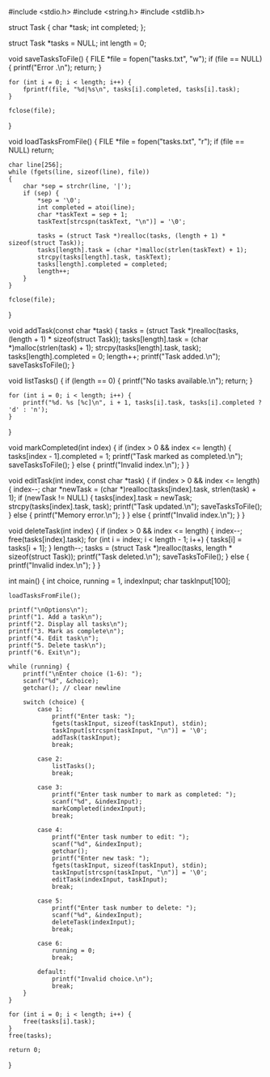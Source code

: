 #include <stdio.h>
#include <string.h>
#include <stdlib.h>

struct Task {
    char *task;
    int completed;
};

struct Task *tasks = NULL;
int length = 0;


void saveTasksToFile() {
    FILE *file = fopen("tasks.txt", "w");
    if (file == NULL) {
        printf("Error .\n");
        return;
    }

    for (int i = 0; i < length; i++) {
        fprintf(file, "%d|%s\n", tasks[i].completed, tasks[i].task);
    }

    fclose(file);
}


void loadTasksFromFile() {
    FILE *file = fopen("tasks.txt", "r");
    if (file == NULL) 
    return;

    char line[256];
    while (fgets(line, sizeof(line), file)) 
    {
        char *sep = strchr(line, '|');
        if (sep) {
            *sep = '\0';
            int completed = atoi(line);
            char *taskText = sep + 1;
            taskText[strcspn(taskText, "\n")] = '\0';

            tasks = (struct Task *)realloc(tasks, (length + 1) * sizeof(struct Task));
            tasks[length].task = (char *)malloc(strlen(taskText) + 1);
            strcpy(tasks[length].task, taskText);
            tasks[length].completed = completed;
            length++;
        }
    }

    fclose(file);
}

void addTask(const char *task) {
    tasks = (struct Task *)realloc(tasks, (length + 1) * sizeof(struct Task));
    tasks[length].task = (char *)malloc(strlen(task) + 1);
    strcpy(tasks[length].task, task);
    tasks[length].completed = 0;
    length++;
    printf("Task added.\n");
    saveTasksToFile();
}

void listTasks() {
    if (length == 0) {
        printf("No tasks available.\n");
        return;
    }

    for (int i = 0; i < length; i++) {
        printf("%d. %s [%c]\n", i + 1, tasks[i].task, tasks[i].completed ? 'd' : 'n');
    }
}

void markCompleted(int index) {
    if (index > 0 && index <= length) {
        tasks[index - 1].completed = 1;
        printf("Task marked as completed.\n");
        saveTasksToFile();
    } else {
        printf("Invalid index.\n");
    }
}

void editTask(int index, const char *task) {
    if (index > 0 && index <= length) {
        index--;
        char *newTask = (char *)realloc(tasks[index].task, strlen(task) + 1);
        if (newTask != NULL) {
            tasks[index].task = newTask;
            strcpy(tasks[index].task, task);
            printf("Task updated.\n");
            saveTasksToFile();
        } else {
            printf("Memory error.\n");
        }
    } else {
        printf("Invalid index.\n");
    }
}

void deleteTask(int index) {
    if (index > 0 && index <= length) {
        index--;
        free(tasks[index].task);
        for (int i = index; i < length - 1; i++) {
            tasks[i] = tasks[i + 1];
        }
        length--;
        tasks = (struct Task *)realloc(tasks, length * sizeof(struct Task));
        printf("Task deleted.\n");
        saveTasksToFile();
    } else {
        printf("Invalid index.\n");
    }
}

int main() {
    int choice, running = 1, indexInput;
    char taskInput[100];

    loadTasksFromFile();

    printf("\nOptions\n");
    printf("1. Add a task\n");
    printf("2. Display all tasks\n");
    printf("3. Mark as complete\n");
    printf("4. Edit task\n");
    printf("5. Delete task\n");
    printf("6. Exit\n");

    while (running) {
        printf("\nEnter choice (1-6): ");
        scanf("%d", &choice);
        getchar(); // clear newline

        switch (choice) {
            case 1:
                printf("Enter task: ");
                fgets(taskInput, sizeof(taskInput), stdin);
                taskInput[strcspn(taskInput, "\n")] = '\0';
                addTask(taskInput);
                break;

            case 2:
                listTasks();
                break;

            case 3:
                printf("Enter task number to mark as completed: ");
                scanf("%d", &indexInput);
                markCompleted(indexInput);
                break;

            case 4:
                printf("Enter task number to edit: ");
                scanf("%d", &indexInput);
                getchar();
                printf("Enter new task: ");
                fgets(taskInput, sizeof(taskInput), stdin);
                taskInput[strcspn(taskInput, "\n")] = '\0';
                editTask(indexInput, taskInput);
                break;

            case 5:
                printf("Enter task number to delete: ");
                scanf("%d", &indexInput);
                deleteTask(indexInput);
                break;

            case 6:
                running = 0;
                break;

            default:
                printf("Invalid choice.\n");
                break;
        }
    }

    for (int i = 0; i < length; i++) {
        free(tasks[i].task);
    }
    free(tasks);

    return 0;
}
